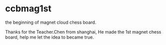 # ccbmag1st
the beginning of magnet cloud chess board.

Thanks for the Teacher.Chen from shanghai, 
He made the 1st magnet chess board, 
help me let the idea to became true.
